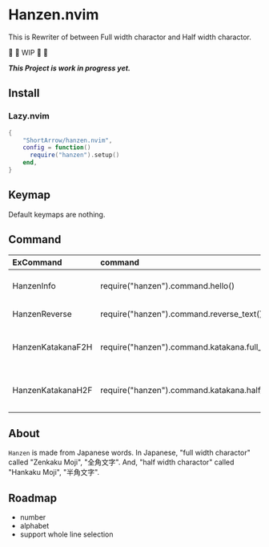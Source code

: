 # Hanzen.nvim

This is Rewriter of between Full width charactor and Half width charactor.

👷 🚧 WIP 🚧 👷

***This Project is work in progress yet.***

## Install

### Lazy.nvim

```lua
{
    "ShortArrow/hanzen.nvim",
    config = function()
      require("hanzen").setup()
    end,
}
```

## Keymap

Default keymaps are nothing.

## Command

<!-- markdownlint-disable MD013 -->
|ExCommand|command|description|
|:- |:- |:-:|
|HanzenInfo|require("hanzen").command.hello()|print("Hello, I am Hanzen!")|
|HanzenReverse|require("hanzen").command.reverse_text()| Rewrite text reversed |
|HanzenKatakanaF2H|require("hanzen").command.katakana.full_to_half()| Selected text full to half only katakana|
|HanzenKatakanaH2F|require("hanzen").command.katakana.half_to_full()| Selected text half to full only katakana|
<!-- markdownlint-enable MD013 -->

## About

`Hanzen` is made from Japanese words.
In Japanese, "full width charactor" called "Zenkaku Moji", "全角文字".
And, "half width charactor" called "Hankaku Moji", "半角文字".

## Roadmap

- number
- alphabet
- support whole line selection
